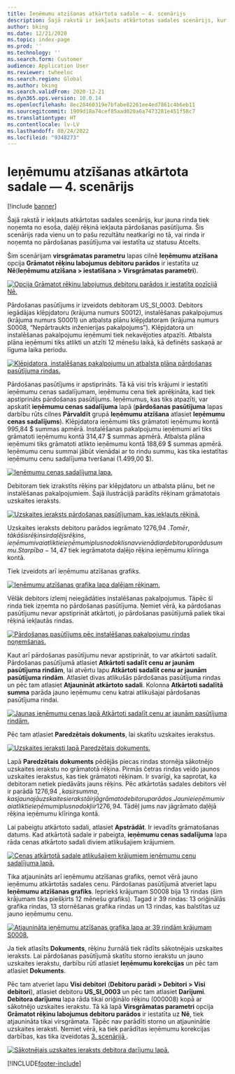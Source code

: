 ```yaml
---
title: Ieņēmumu atzīšanas atkārtota sadale — 4. scenārijs
description: Šajā rakstā ir iekļauts atkārtotas sadales scenārijs, kur jauna rinda tiek noņemta no esoša, daļēji rēķinā iekļauta pārdošanas pasūtījuma. Šis scenārijs rada vienu un to pašu rezultātu neatkarīgi no tā, vai rinda ir noņemta no pārdošanas pasūtījuma vai iestatīta uz statusu Atcelts.
author: bking
ms.date: 12/21/2020
ms.topic: index-page
ms.prod: ''
ms.technology: ''
ms.search.form: Customer
audience: Application User
ms.reviewer: twheeloc
ms.search.region: Global
ms.author: bking
ms.search.validFrom: 2020-12-21
ms.dyn365.ops.version: 10.0.14
ms.openlocfilehash: 8ec28460319e7bfabe82261ee4ed7861c4b6eb11
ms.sourcegitcommit: 1909d18a74cef85aad020a6a7473281e451f58c7
ms.translationtype: HT
ms.contentlocale: lv-LV
ms.lasthandoff: 08/24/2022
ms.locfileid: "9348273"
---
```

# <a name="revenue-recognition-reallocation--scenario-4"></a>Ieņēmumu atzīšanas atkārtota sadale — 4. scenārijs

[!include [banner](../includes/banner.md)]

Šajā rakstā ir iekļauts atkārtotas sadales scenārijs, kur jauna rinda tiek noņemta no esoša, daļēji rēķinā iekļauta pārdošanas pasūtījuma. Šis scenārijs rada vienu un to pašu rezultātu neatkarīgi no tā, vai rinda ir noņemta no pārdošanas pasūtījuma vai iestatīta uz statusu Atcelts.

Šim scenārijam **virsgrāmatas parametru** lapas cilnē **Ieņēmumu atzīšana** opcija **Grāmatot rēķinu labojumus debitoru parādos** ir iestatīta uz **Nē**(**Ieņēmumu atzīšana \> iestatīšana \> Virsgrāmatas parametri**).

[![Opcija Grāmatot rēķinu labojumus debitoru parādos ir iestatīta pozīcijā Nē.](./media/37_rev-rec-scenarios.png)](./media/37_rev-rec-scenarios.png)

Pārdošanas pasūtījums ir izveidots debitoram US\_SI\_0003. Debitors iegādājas klēpjdatoru (krājuma numurs S0012), instalēšanas pakalpojumus (krājuma numurs S0001) un atbalsta plānu klēpjdatoram (krājuma numurs S0008, “Nepārtraukts inženierijas pakalpojums”). Klēpjdatora un instalēšanas pakalpojumu ieņēmumi tiek nekavējoties atpazīti. Atbalsta plāna ieņēmumi tiks atlikti un atzīti 12 mēnešu laikā, kā definēts saskaņā ar līguma laika periodu.

[![Klēpjdatora, instalēšanas pakalpojumu un atbalsta plāna pārdošanas pasūtījuma rindas.](./media/38_rev-rec-scenarios.png)](./media/38_rev-rec-scenarios.png)

Pārdošanas pasūtījums ir apstiprināts. Tā kā visi trīs krājumi ir iestatīti ieņēmumu cenas sadalījumam, ieņēmumu cena tiek aprēķināta, kad tiek apstiprināts pārdošanas pasūtījums. Ieņēmumus, kas tiks atpazīti, var apskatīt **ieņēmumu cenas sadalījuma** lapā (**pārdošanas pasūtījuma** lapas darbību rūts cilnes **Pārvaldīt** grupā **Ieņēmumu atzīšana** atlasiet **Ieņēmumu cenas sadalījums**). Klēpjdatora ieņēmumi tiks grāmatoti ieņēmumu kontā 995,84 $ summas apmērā. Instalēšanas pakalpojumu ieņēmumi arī tiks grāmatoti ieņēmumu kontā 314,47 $ summas apmērā. Atbalsta plāna ieņēmumi tiks grāmatoti atlikto ieņēmumu kontā 188,69 $ summas apmērā. Ieņēmumu cenu summai jābūt vienādai ar to rindu summu, kas tika iestatītas ieņēmumu cenu sadalījuma tveršanai (1.499,00 $).

[![Ieņēmumu cenas sadalījuma lapa.](./media/39_rev-rec-scenarios.png)](./media/39_rev-rec-scenarios.png)

Debitoram tiek izrakstīts rēķins par klēpjdatoru un atbalsta plānu, bet ne instalēšanas pakalpojumiem. Šajā ilustrācijā parādīts rēķinam grāmatotais uzskaites ieraksts.

[![Uzskaites ieraksts pārdošanas pasūtījumam, kas iekļauts rēķinā.](./media/40_rev-rec-scenarios.png)](./media/40_rev-rec-scenarios.png)

Uzskaites ieraksts debitoru parādos iegrāmato 1276,94 $. Tomēr, tā kā šis rēķins ir daļējs rēķins, ieņēmumi vai atliktie ieņēmumi plus nodoklis nav vienādi ar debitoru parādu summu. Starpība -14,47 $ tiek iegrāmatota daļējo rēķina ieņēmumu klīringa kontā.

Tiek izveidots arī ieņēmumu atzīšanas grafiks.

[![Ieņēmumu atzīšanas grafika lapa daļējam rēķinam.](./media/41_rev-rec-scenarios.png)](./media/41_rev-rec-scenarios.png)

Vēlāk debitors izlemj neiegādāties instalēšanas pakalpojumus. Tāpēc šī rinda tiek izņemta no pārdošanas pasūtījuma. Ņemiet vērā, ka pārdošanas pasūtījumu nevar apstiprināt atkārtoti, jo pārdošanas pasūtījumā paliek tikai rēķinā iekļautās rindas.

[![Pārdošanas pasūtījums pēc instalēšanas pakalpojumu rindas noņemšanas.](./media/42_rev-rec-scenarios.png)](./media/42_rev-rec-scenarios.png)

Kaut arī pārdošanas pasūtījumu nevar apstiprināt, to var atkārtoti sadalīt. Pārdošanas pasūtījumā atlasiet **Atkārtoti sadalīt cenu ar jaunām pasūtījuma rindām**, lai atvērtu lapu **Atkārtoti sadalīt cenu ar jaunām pasūtījuma rindām**. Atlasiet divas atlikušās pārdošanas pasūtījuma rindas un pēc tam atlasiet **Atjaunināt atkārtoto sadali**. Kolonna **Atkārtoti sadalītā summa** parāda jauno ieņēmumu cenu katrai atlikušajai pārdošanas pasūtījuma rindai.

[![Jaunas ieņēmumu cenas lapā Atkārtoti sadalīt cenu ar jaunām pasūtījuma rindām.](./media/43_rev-rec-scenarios.png)](./media/43_rev-rec-scenarios.png)

Pēc tam atlasiet **Paredzētais dokuments**, lai skatītu uzskaites ierakstus.

[![Uzskaites ieraksti lapā Paredzētais dokuments.](./media/44_rev-rec-scenarios.png)](./media/44_rev-rec-scenarios.png)

Lapā **Paredzētais dokuments** pēdējās piecas rindas stornēja sākotnējo uzskaites ierakstu no grāmatotā rēķina. Pirmās četras rindas veido jaunos uzskaites ierakstus, kas tiek grāmatoti rēķinam. Ir svarīgi, ka saprotat, ka debitoram netiek piedāvāts jauns rēķins. Pēc atkārtotās sadales debitors vēl ir parādā 1276,94 $, kas ir summa, kas jaunajā uzskaites ierakstā ir jāgrāmato debitoru parādos. Jaunie ieņēmumi vai atliktie ieņēmumi plus nodokļi ir 1276,94 $. Tādēļ jums nav jāgrāmato daļējā rēķina ieņēmumu klīringa kontā.

Lai pabeigtu atkārtoto sadali, atlasiet **Apstrādāt**. Ir ievadīts grāmatošanas datums. Kad atkārtotā sadale ir pabeigta, **ieņēmumu cenas sadalījuma** lapa rāda cenas atkārtoto sadali diviem atlikušajiem krājumiem.

[![Cenas atkārtotā sadale atlikušajiem krājumiem ieņēmumu cenu sadalījuma lapā.](./media/45_rev-rec-scenarios.png)](./media/45_rev-rec-scenarios.png)

Tika atjaunināts arī ieņēmumu atzīšanas grafiks, ņemot vērā jauno ieņēmumu atkārtotās sadales cenu. Pārdošanas pasūtījumā atveriet lapu **Ieņēmumu atzīšanas grafiks**. Iepriekš krājumam S0008 bija 13 rindas (šim krājumam tika piešķirts 12 mēnešu grafiks). Tagad ir 39 rindas: 13 oriģinālās grafika rindas, 13 stornēšanas grafika rindas un 13 rindas, kas balstītas uz jauno ieņēmumu cenu.

[![Atjaunināta ieņēmumu atzīšanas grafika lapa ar 39 rindām krājumam S0008.](./media/46_rev-rec-scenarios.png)](./media/46_rev-rec-scenarios.png)

Ja tiek atlasīts **Dokuments**, rēķinu žurnālā tiek rādīts sākotnējais uzskaites ieraksts. Lai pārdošanas pasūtījumā skatītu storno ierakstu un jauno uzskaites ierakstu, darbību rūtī atlasiet **Ieņēmumu korekcijas** un pēc tam atlasiet **Dokuments**.

Pēc tam atveriet lapu **Visi debitori** (**Debitoru parādi \> Debitori \> Visi debitori**), atlasiet debitoru **US\_SI\_0003** un pēc tam atlasiet **Darījumi**. **Debitora darījumu** lapa rāda tikai oriģinālo rēķinu (000008) kopā ar sākotnējo uzskaites ierakstu. Tā kā lapā **Virsgrāmatas parametri** opcija **Grāmatot rēķinu labojumus debitoru parādos** ir iestatīta uz **Nē**, tiek atjaunināta tikai virsgrāmata. Tāpēc nav parādīti storno un atjauninātie uzskaites ieraksti. Ņemiet vērā, ka tiek parādītas ieņēmumu korekcijas darbības, kas tika izveidotas [3. scenārijā ](rev-rec-reallocation-scenario-3.md).

[![Sākotnējais uzskaites ieraksts debitora darījumu lapā.](./media/47_rev-rec-scenarios.png)](./media/47_rev-rec-scenarios.png)


[!INCLUDE[footer-include](../../includes/footer-banner.md)]
